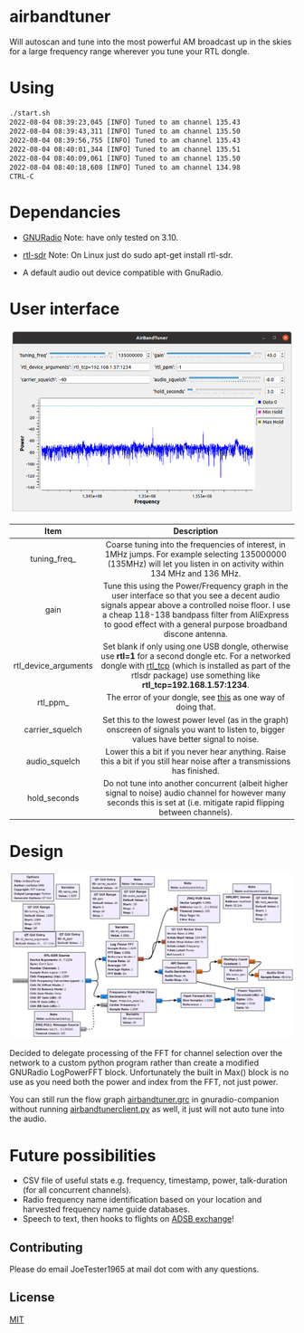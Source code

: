 # airbandtuner

Will autoscan and tune into the most powerful AM broadcast up in the skies for a large frequency range wherever you tune your RTL dongle.

# Using

```console
./start.sh 
2022-08-04 08:39:23,045 [INFO] Tuned to am channel 135.43
2022-08-04 08:39:43,311 [INFO] Tuned to am channel 135.50
2022-08-04 08:39:56,755 [INFO] Tuned to am channel 135.43
2022-08-04 08:40:01,344 [INFO] Tuned to am channel 135.51
2022-08-04 08:40:09,061 [INFO] Tuned to am channel 135.50
2022-08-04 08:40:18,608 [INFO] Tuned to am channel 134.98
CTRL-C
```

# Dependancies

* [GNURadio](https://wiki.gnuradio.org/index.php/InstallingGR) Note: have only tested on 3.10.

* [rtl-sdr](https://www.rtl-sdr.com/rtl-sdr-quick-start-guide/) Note: On Linux just do sudo apt-get install rtl-sdr.

* A default audio out device compatible with GnuRadio.

# User interface

![!](./uiscreenshot.png "")

| Item | Description |
| :-: | :-:|
| tuning_freq_ | Coarse tuning into the frequencies of interest, in 1MHz jumps. For example selecting 135000000 (135MHz) will let you listen in on activity within 134 MHz and 136 MHz. |
| gain | Tune this using the Power/Frequency graph in the user interface so that you see a decent audio signals appear above a controlled noise floor. I use a cheap 118-138 bandpass filter from AliExpress to good effect with a general purpose broadband discone antenna. |   
| rtl_device_arguments | Set blank if only using one USB dongle, otherwise use **rtl=1** for a second dongle etc. For a networked dongle with [rtl_tcp](https://manpages.ubuntu.com/manpages/trusty/man1/rtl_tcp.1.html) (which is installed as part of the rtlsdr package) use something like **rtl_tcp=192.168.1.57:1234**.  |
| rtl_ppm_ | The error of your dongle, see [this](https://www.rtl-sdr.com/tag/ppm/) as one way of doing that.  |  
| carrier_squelch | Set this to the lowest power level (as in the graph) onscreen of signals you want to listen to, bigger values have better signal to noise. |
| audio_squelch | Lower this a bit if you never hear anything. Raise this a bit if you still hear noise after a transmissions has finished. |
| hold_seconds | Do not tune into another concurrent (albeit higher signal to noise) audio channel for however many seconds this is set at (i.e. mitigate rapid flipping between channels). |  

# Design

![!](./design.png "")

Decided to delegate processing of the FFT for channel selection over the network to a custom python program rather than create a modified GNURadio LogPowerFFT block. Unfortunately the built in Max() block is no use as you need both the power and index from the FFT, not just power.

You can still run the flow graph [airbandtuner.grc](https://github.com/JoeTester1965/airbandtuner/blob/main/airbandtuner.grc) in gnuradio-companion without running [airbandtunerclient.py](https://github.com/JoeTester1965/airbandtuner/blob/main/airbandtunerclient.py) as well, it just will not auto tune into the audio. 

# Future possibilities

* CSV file of useful stats e.g. frequency, timestamp, power, talk-duration (for all concurrent channels).
* Radio frequency name identification based on your location and harvested frequency name guide databases.
* Speech to text, then hooks to flights on [ADSB exchange](https://globe.adsbexchange.com)!

## Contributing

Please do email JoeTester1965 at mail dot com with any questions.

## License

[MIT](https://choosealicense.com/licenses/mit/)